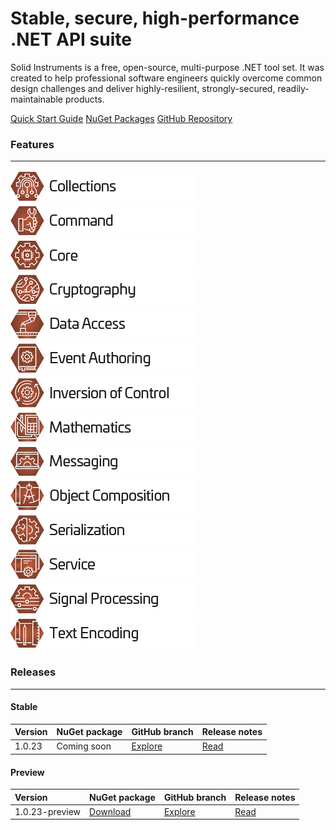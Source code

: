 <!--
Copyright (c) RapidField LLC. Licensed under the MIT License. See LICENSE.txt in the project root for license information.
-->

# Stable, secure, high-performance .NET API suite

Solid Instruments is a free, open-source, multi-purpose .NET tool set. It was created to help professional software engineers quickly overcome common design challenges and deliver highly-resilient, strongly-secured, readily-maintainable products.

<span class="linkbuttongroup">
<a class="linkbutton" href="articles/QuickStartGuide.html">Quick Start Guide</a>
<a class="linkbutton" href="https://www.nuget.org">NuGet Packages</a>
<a class="linkbutton" href="https://www.github.com/RapidField/solid-instruments">GitHub Repository</a>
</span>

### Features
- - -

[![Collections label](images/Label.Collections.300w.png)](https://www.solidinstruments.com/api/RapidField.SolidInstruments.Collections.html)
[![Command label](images/Label.Command.300w.png)](https://www.solidinstruments.com/api/RapidField.SolidInstruments.Command.html)
[![Core label](images/Label.Core.300w.png)](https://www.solidinstruments.com/api/RapidField.SolidInstruments.Core.html)
[![Cryptography label](images/Label.Cryptography.300w.png)](https://www.solidinstruments.com/api/RapidField.SolidInstruments.Cryptography.html)
[![Data Access label](images/Label.DataAccess.300w.png)](https://www.solidinstruments.com/api/RapidField.SolidInstruments.DataAccess.html)
[![Event Authoring label](images/Label.EventAuthoring.300w.png)](https://www.solidinstruments.com/api/RapidField.SolidInstruments.EventAuthoring.html)
[![Inversion of Control label](images/Label.InversionOfControl.300w.png)](https://www.solidinstruments.com/api/RapidField.SolidInstruments.InversionOfControl.html)
[![Mathematics label](images/Label.Mathematics.300w.png)](https://www.solidinstruments.com/api/RapidField.SolidInstruments.Mathematics.html)
[![Messaging label](images/Label.Messaging.300w.png)](https://www.solidinstruments.com/api/RapidField.SolidInstruments.Messaging.html)
[![Object Composition label](images/Label.ObjectComposition.300w.png)](https://www.solidinstruments.com/api/RapidField.SolidInstruments.ObjectComposition.html)
[![Serialization label](images/Label.Serialization.300w.png)](https://www.solidinstruments.com/api/RapidField.SolidInstruments.Serialization.html)
[![Service label](images/Label.Service.300w.png)](https://www.solidinstruments.com/api/RapidField.SolidInstruments.Service.html)
[![Signal Processing label](images/Label.SignalProcessing.300w.png)](https://www.solidinstruments.com/api/RapidField.SolidInstruments.SignalProcessing.html)
[![Text Encoding label](images/Label.TextEncoding.300w.png)](https://www.solidinstruments.com/api/RapidField.SolidInstruments.TextEncoding.html)

### Releases
- - -

#### Stable

| Version           | NuGet package                                                         | GitHub branch                                                                                                   | Release notes                                   |
| :---------------- | :-------------------------------------------------------------------- | :-------------------------------------------------------------------------------------------------------------- | :-----------------------------------------------|
| 1.0.23            | Coming soon                                                           | [Explore](https://www.github.com/RapidField/solid-instruments/tree/release/1.0.23-preview)                      | [Read](releasenotes/v1.0.23.md)                 |

#### Preview

| Version           | NuGet package                                                         | GitHub branch                                                                                                   | Release notes                                   |
| :---------------- | :-------------------------------------------------------------------- | :-------------------------------------------------------------------------------------------------------------- | :---------------------------------------------- |
| 1.0.23-preview    | [Download](https://www.nuget.org)                                     | [Explore](https://www.github.com/RapidField/solid-instruments/tree/release/1.0.23-preview)                      | [Read](releasenotes/v1.0.23.md)                 |